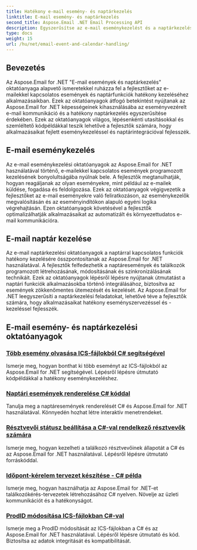 ```yaml
---
title: Hatékony e-mail esemény- és naptárkezelés
linktitle: E-mail esemény- és naptárkezelés
second_title: Aspose.Email .NET Email Processing API
description: Egyszerűsítse az e-mail eseménykezelést és a naptárkezelést az Aspose.Email for .NET oktatóanyaggal. Tanulja meg az e-mail események automatizálását és a naptárfunkciók zökkenőmentes integrálását.
type: docs
weight: 15
url: /hu/net/email-event-and-calendar-handling/
---
```


## Bevezetés

Az Aspose.Email for .NET "E-mail események és naptárkezelés" oktatóanyaga alapvető ismeretekkel ruházza fel a fejlesztőket az e-mailekkel kapcsolatos események és naptárfunkciók hatékony kezeléséhez alkalmazásaikban. Ezek az oktatóanyagok átfogó betekintést nyújtanak az Aspose.Email for .NET képességeinek kihasználásába az eseményvezérelt e-mail kommunikáció és a hatékony naptárkezelés egyszerűsítése érdekében. Ezek az oktatóanyagok világos, lépésenkénti utasításokkal és szemléltető kódpéldákkal teszik lehetővé a fejlesztők számára, hogy alkalmazásaikat fejlett eseménykezeléssel és naptárintegrációval fejlesszék.

## E-mail eseménykezelés

Az e-mail eseménykezelési oktatóanyagok az Aspose.Email for .NET használatával történő, e-mailekkel kapcsolatos események programozott kezelésének bonyolultságába nyúlnak bele. A fejlesztők megtanulhatják, hogyan reagáljanak az olyan eseményekre, mint például az e-mailek küldése, fogadása és feldolgozása. Ezek az oktatóanyagok végigvezetik a fejlesztőket az e-mail eseményekre való feliratkozáson, az eseménykezelők megvalósításán és az eseményindítókon alapuló egyéni logika végrehajtásán. Ezen oktatóanyagok követésével a fejlesztők optimalizálhatják alkalmazásaikat az automatizált és környezettudatos e-mail kommunikációra.

## E-mail naptár kezelése

Az e-mail naptárkezelési oktatóanyagok a naptárral kapcsolatos funkciók hatékony kezelésére összpontosítanak az Aspose.Email for .NET használatával. A fejlesztők felfedezhetik a naptáresemények és találkozók programozott létrehozásának, módosításának és szinkronizálásának technikáit. Ezek az oktatóanyagok lépésről lépésre nyújtanak útmutatást a naptári funkciók alkalmazásokba történő integrálásához, biztosítva az események zökkenőmentes ütemezését és kezelését. Az Aspose.Email for .NET leegyszerűsíti a naptárkezelési feladatokat, lehetővé téve a fejlesztők számára, hogy alkalmazásaikat hatékony eseményszervezéssel és -kezeléssel fejlesszék.

## E-mail esemény- és naptárkezelési oktatóanyagok

### [Több esemény olvasása ICS-fájlokból C# segítségével](./reading-multiple-events-from-ics-files-with-csharp/)
Ismerje meg, hogyan bonthat ki több eseményt az ICS-fájlokból az Aspose.Email for .NET segítségével. Lépésről lépésre útmutató kódpéldákkal a hatékony eseménykezeléshez.
### [Naptári események renderelése C# kóddal](./rendering-calendar-events-using-csharp-code/)
Tanulja meg a naptáresemények renderelését C# és Aspose.Email for .NET használatával. Könnyedén hozhat létre interaktív menetrendeket.
### [Résztvevői státusz beállítása a C#-val rendelkező résztvevők számára](./setting-participant-status-for-appointment-attendees-with-csharp/)
Ismerje meg, hogyan kezelheti a találkozó résztvevőinek állapotát a C# és az Aspose.Email for .NET használatával. Lépésről lépésre útmutató forráskóddal.
### [Időpont-kérelem tervezet készítése - C# példa](./crafting-a-draft-appointment-request-csharp-example/)
Ismerje meg, hogyan használhatja az Aspose.Email for .NET-et találkozókérés-tervezetek létrehozásához C# nyelven. Növelje az üzleti kommunikációt és a hatékonyságot.
### [ProdID módosítása ICS-fájlokban C#-val](./altering-prodid-in-ics-files-with-csharp/)
Ismerje meg a ProdID módosítását az ICS-fájlokban a C# és az Aspose.Email for .NET használatával. Lépésről lépésre útmutató és kód. Biztosítsa az adatok integritását és kompatibilitását. 